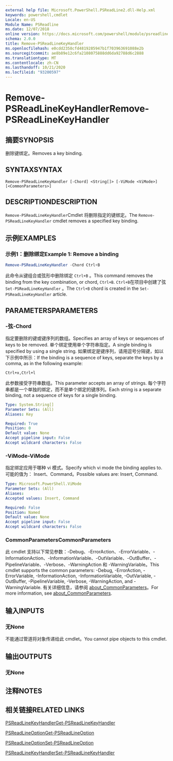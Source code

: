 ```yaml
---
external help file: Microsoft.PowerShell.PSReadLine2.dll-Help.xml
keywords: powershell,cmdlet
Locale: en-US
Module Name: PSReadline
ms.date: 12/07/2018
online version: https://docs.microsoft.com/powershell/module/psreadline/remove-psreadlinekeyhandler?view=powershell-5.1&WT.mc_id=ps-gethelp
schema: 2.0.0
title: Remove-PSReadLineKeyHandler
ms.openlocfilehash: e0cdd2358cfd4819285947b1f703963691088e2b
ms.sourcegitcommit: ae8b89e12c6fa2108075888dd6da92788d6c2888
ms.translationtype: MT
ms.contentlocale: zh-CN
ms.lasthandoff: 10/21/2020
ms.locfileid: "93200597"
---
```

# <span data-ttu-id="a4e9e-103">Remove-PSReadLineKeyHandler</span><span class="sxs-lookup"><span data-stu-id="a4e9e-103">Remove-PSReadLineKeyHandler</span></span>

## <span data-ttu-id="a4e9e-104">摘要</span><span class="sxs-lookup"><span data-stu-id="a4e9e-104">SYNOPSIS</span></span>
<span data-ttu-id="a4e9e-105">删除键绑定。</span><span class="sxs-lookup"><span data-stu-id="a4e9e-105">Removes a key binding.</span></span>

## <span data-ttu-id="a4e9e-106">SYNTAX</span><span class="sxs-lookup"><span data-stu-id="a4e9e-106">SYNTAX</span></span>

```
Remove-PSReadLineKeyHandler [-Chord] <String[]> [-ViMode <ViMode>] [<CommonParameters>]
```

## <span data-ttu-id="a4e9e-107">DESCRIPTION</span><span class="sxs-lookup"><span data-stu-id="a4e9e-107">DESCRIPTION</span></span>

<span data-ttu-id="a4e9e-108">`Remove-PSReadLineKeyHandler`Cmdlet 将删除指定的键绑定。</span><span class="sxs-lookup"><span data-stu-id="a4e9e-108">The `Remove-PSReadLineKeyHandler` cmdlet removes a specified key binding.</span></span>

## <span data-ttu-id="a4e9e-109">示例</span><span class="sxs-lookup"><span data-stu-id="a4e9e-109">EXAMPLES</span></span>

### <span data-ttu-id="a4e9e-110">示例1：删除绑定</span><span class="sxs-lookup"><span data-stu-id="a4e9e-110">Example 1: Remove a binding</span></span>

```powershell
Remove-PSReadLineKeyHandler -Chord Ctrl+B
```

<span data-ttu-id="a4e9e-111">此命令从键组合或弦形中删除绑定 `Ctrl+B` 。</span><span class="sxs-lookup"><span data-stu-id="a4e9e-111">This command removes the binding from the key combination, or chord, `Ctrl+B`.</span></span> <span data-ttu-id="a4e9e-112">`Ctrl+B`在项目中创建了弦 `Set-PSReadLineKeyHandler` 。</span><span class="sxs-lookup"><span data-stu-id="a4e9e-112">The `Ctrl+B` chord is created in the `Set-PSReadLineKeyHandler` article.</span></span>

## <span data-ttu-id="a4e9e-113">PARAMETERS</span><span class="sxs-lookup"><span data-stu-id="a4e9e-113">PARAMETERS</span></span>

### <span data-ttu-id="a4e9e-114">-弦</span><span class="sxs-lookup"><span data-stu-id="a4e9e-114">-Chord</span></span>

<span data-ttu-id="a4e9e-115">指定要删除的键或键序列的数组。</span><span class="sxs-lookup"><span data-stu-id="a4e9e-115">Specifies an array of keys or sequences of keys to be removed.</span></span> <span data-ttu-id="a4e9e-116">单个绑定使用单个字符串指定。</span><span class="sxs-lookup"><span data-stu-id="a4e9e-116">A single binding is specified by using a single string.</span></span> <span data-ttu-id="a4e9e-117">如果绑定是键序列，请用逗号分隔键，如以下示例中所示：</span><span class="sxs-lookup"><span data-stu-id="a4e9e-117">If the binding is a sequence of keys, separate the keys by a comma, as in the following example:</span></span>

`Ctrl+x,Ctrl+l`

<span data-ttu-id="a4e9e-118">此参数接受字符串数组。</span><span class="sxs-lookup"><span data-stu-id="a4e9e-118">This parameter accepts an array of strings.</span></span> <span data-ttu-id="a4e9e-119">每个字符串都是一个单独的绑定，而不是单个绑定的键序列。</span><span class="sxs-lookup"><span data-stu-id="a4e9e-119">Each string is a separate binding, not a sequence of keys for a single binding.</span></span>

```yaml
Type: System.String[]
Parameter Sets: (All)
Aliases: Key

Required: True
Position: 0
Default value: None
Accept pipeline input: False
Accept wildcard characters: False
```

### <span data-ttu-id="a4e9e-120">-ViMode</span><span class="sxs-lookup"><span data-stu-id="a4e9e-120">-ViMode</span></span>

<span data-ttu-id="a4e9e-121">指定绑定应用于哪种 vi 模式。</span><span class="sxs-lookup"><span data-stu-id="a4e9e-121">Specify which vi mode the binding applies to.</span></span> <span data-ttu-id="a4e9e-122">可能的值为： Insert、Command。</span><span class="sxs-lookup"><span data-stu-id="a4e9e-122">Possible values are: Insert, Command.</span></span>

```yaml
Type: Microsoft.PowerShell.ViMode
Parameter Sets: (All)
Aliases:
Accepted values: Insert, Command

Required: False
Position: Named
Default value: None
Accept pipeline input: False
Accept wildcard characters: False
```

### <span data-ttu-id="a4e9e-123">CommonParameters</span><span class="sxs-lookup"><span data-stu-id="a4e9e-123">CommonParameters</span></span>

<span data-ttu-id="a4e9e-124">此 cmdlet 支持以下常见参数：-Debug、-ErrorAction、-ErrorVariable、-InformationAction、-InformationVariable、-OutVariable、-OutBuffer、-PipelineVariable、-Verbose、-WarningAction 和 -WarningVariable。</span><span class="sxs-lookup"><span data-stu-id="a4e9e-124">This cmdlet supports the common parameters: -Debug, -ErrorAction, -ErrorVariable, -InformationAction, -InformationVariable, -OutVariable, -OutBuffer, -PipelineVariable, -Verbose, -WarningAction, and -WarningVariable.</span></span> <span data-ttu-id="a4e9e-125">有关详细信息，请参阅 [about_CommonParameters](http://go.microsoft.com/fwlink/?LinkID=113216)。</span><span class="sxs-lookup"><span data-stu-id="a4e9e-125">For more information, see [about_CommonParameters](http://go.microsoft.com/fwlink/?LinkID=113216).</span></span>

## <span data-ttu-id="a4e9e-126">输入</span><span class="sxs-lookup"><span data-stu-id="a4e9e-126">INPUTS</span></span>

### <span data-ttu-id="a4e9e-127">无</span><span class="sxs-lookup"><span data-stu-id="a4e9e-127">None</span></span>

<span data-ttu-id="a4e9e-128">不能通过管道将对象传递给此 cmdlet。</span><span class="sxs-lookup"><span data-stu-id="a4e9e-128">You cannot pipe objects to this cmdlet.</span></span>

## <span data-ttu-id="a4e9e-129">输出</span><span class="sxs-lookup"><span data-stu-id="a4e9e-129">OUTPUTS</span></span>

### <span data-ttu-id="a4e9e-130">无</span><span class="sxs-lookup"><span data-stu-id="a4e9e-130">None</span></span>

## <span data-ttu-id="a4e9e-131">注释</span><span class="sxs-lookup"><span data-stu-id="a4e9e-131">NOTES</span></span>

## <span data-ttu-id="a4e9e-132">相关链接</span><span class="sxs-lookup"><span data-stu-id="a4e9e-132">RELATED LINKS</span></span>

[<span data-ttu-id="a4e9e-133">PSReadLineKeyHandler</span><span class="sxs-lookup"><span data-stu-id="a4e9e-133">Get-PSReadLineKeyHandler</span></span>](Get-PSReadLineKeyHandler.md)

[<span data-ttu-id="a4e9e-134">PSReadLineOption</span><span class="sxs-lookup"><span data-stu-id="a4e9e-134">Get-PSReadLineOption</span></span>](Get-PSReadLineOption.md)

[<span data-ttu-id="a4e9e-135">PSReadLineOption</span><span class="sxs-lookup"><span data-stu-id="a4e9e-135">Set-PSReadLineOption</span></span>](Set-PSReadLineOption.md)

[<span data-ttu-id="a4e9e-136">PSReadLineKeyHandler</span><span class="sxs-lookup"><span data-stu-id="a4e9e-136">Set-PSReadLineKeyHandler</span></span>](Set-PSReadLineKeyHandler.md)
